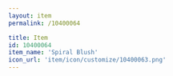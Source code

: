 ```yaml
---
layout: item
permalink: /10400064

title: Item
id: 10400064
item_name: 'Spiral Blush'
icon_url: 'item/icon/customize/10400063.png'
---
```

